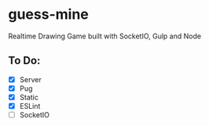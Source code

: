 # guess-mine

Realtime Drawing Game built with SocketIO, Gulp and Node


## To Do:

- [x] Server
- [x] Pug
- [x] Static
- [x] ESLint
- [ ] SocketIO